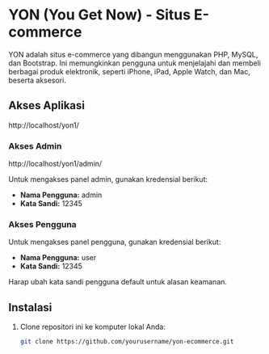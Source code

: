 # YON (You Get Now) - Situs E-commerce

YON adalah situs e-commerce yang dibangun menggunakan PHP, MySQL, dan Bootstrap. Ini memungkinkan pengguna untuk menjelajahi dan membeli berbagai produk elektronik, seperti iPhone, iPad, Apple Watch, dan Mac, beserta aksesori.

## Akses Aplikasi
http://localhost/yon1/
### Akses Admin
http://localhost/yon1/admin/

Untuk mengakses panel admin, gunakan kredensial berikut:

- **Nama Pengguna:** admin
- **Kata Sandi:** 12345

### Akses Pengguna

Untuk mengakses panel pengguna, gunakan kredensial berikut:

- **Nama Pengguna:** user
- **Kata Sandi:** 12345

Harap ubah kata sandi pengguna default untuk alasan keamanan.

## Instalasi

1. Clone repositori ini ke komputer lokal Anda:

   ```bash
   git clone https://github.com/yourusername/yon-ecommerce.git
